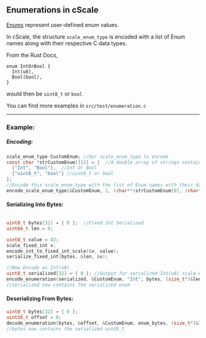 ## Enumerations in cScale

[Enums](https://docs.substrate.io/v3/advanced/scale-codec/#enumerations-tagged-unions) represent user-defined enum values.

In cScale, the structure `scale_enum_type` is encoded with a list of Enum names along with their respective C data types.

From the Rust Docs,
``` 
enum IntOrBool {
  Int(u8),
  Bool(bool),
}
```

would then be `uint8_t` or `bool`


You can find more examples in `src/test/enumeration.c`

---

### Example:

##### Encoding:
```c
scale_enum_type CustomEnum; //Our scale_enum_type to encode
const char *strCustomEnum[][2] = {  //A double array of strings containing Names and Types
  {"Int", "Bool"},  //Int Or Bool
  {"uint8_t", "bool"} //uint8_t or bool
};
//Encode this scale_enum_type with the list of Enum names with their data types
encode_scale_enum_type(&CustomEnum, 2, (char**)strCustomEnum[0], (char**)strCustomEnum[1]);
```

#### Serializing Into Bytes:
```c

uint8_t bytes[32] = { 0 };  //Fixed Int Serialized
uint64_t len = 0;

uint8_t value = 42;
scale_fixed_int v;
encode_int_to_fixed_int_scale(&v, value);
serialize_fixed_int(bytes, &len, &v);

//Now Encode as Int(u8)
uint8_t serialized[32] = { 0 }; //Output for serialized Int(u8) scale enum
encode_enumeration(serialized, &CustomEnum, "Int", bytes, (size_t*)&len);
//serialized now contains the serialized enum
```

#### Deserializing From Bytes:
```c
uint8_t bytes[32] = { 0 };
uint16_t offset = 0;
decode_enumeration(bytes, &offset, &CustomEnum, enum_bytes, (size_t*)&len);
//bytes now contains the serialized uint8_t
```